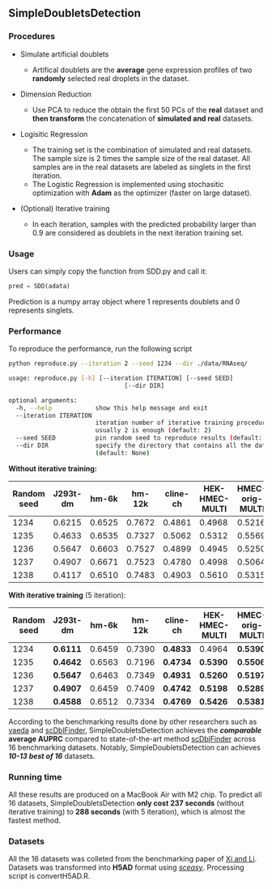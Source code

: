 ## SimpleDoubletsDetection

### Procedures
- Simulate artificial doublets
	
	- Artifical doublets are the **average** gene expression profiles of two **randomly** selected real droplets in the dataset.
	
- Dimension Reduction

  - Use PCA to reduce the obtain the first 50 PCs of the **real** dataset and **then transform** the concatenation of **simulated and real** datasets.

- Logisitic Regression

  - The training set is the combination of simulated and real datasets. The sample size is 2 times the sample size of the real dataset. All samples are in the real datasets are labeled as singlets in the first iteration.
  - The Logistic Regression is implemented using stochasitic optimization with **Adam** as the optimizer (faster on large dataset).

- (Optional) Iterative training

  - In each iteration, samples with the predicted probability larger than 0.9 are considered as doublets in the next iteration training set.
### Usage
Users can simply copy the function from SDD.py and call it:

```python
pred = SDD(adata)
```

Prediction is a numpy array object where 1 represents doublets and 0 represents singlets.

### Performance

To reproduce the performance, run the following script

```bash
python reproduce.py --iteration 2 --seed 1234 --dir ./data/RNAseq/
```
```bash
usage: reproduce.py [-h] [--iteration ITERATION] [--seed SEED]
                                [--dir DIR]

optional arguments:
  -h, --help            show this help message and exit
  --iteration ITERATION
                        iteration number of iterative training procedure,
                        usually 2 is enough (default: 2)
  --seed SEED           pin random seed to reproduce results (default: 1234)
  --dir DIR             specify the directory that contains all the datasets
                        (default: None)
```

**Without iterative training:**

| Random seed | J293t-dm | hm-6k  | hm-12k | cline-ch | HEK-HMEC-MULTI | HMEC-orig-MULTI | HMEC-rep-MULTI | mkidney-ch | nuc-MULTI | pbmc-1A-dm | pbmc-1B-dm | pbmc-1C-dm | pbmc-2ctrl-dm | pbmc-2stim-dm | pdx-MULTI | pbmc-ch | Average AUPRC |
| ----------- | -------- | ------ | ------ | -------- | -------------- | --------------- | -------------- | ---------- | --------- | ---------- | ---------- | ---------- | ------------- | ------------- | --------- | ------- | ------------- |
| 1234        | 0.6215   | 0.6525 | 0.7672 | 0.4861   | 0.4968         | 0.5216          | 0.6136         | 0.5577     | 0.5799    | 0.6309     | 0.5748     | 0.6307     | 0.6760        | 0.6692        | 0.5791    | 0.6530  | 0.6069        |
| 1235        | 0.4633   | 0.6535 | 0.7327 | 0.5062   | 0.5312         | 0.5569          | 0.6200         | 0.5543     | 0.5941    | 0.6266     | 0.5494     | 0.5518     | 0.6891        | 0.6829        | 0.5741    | 0.6751  | 0.5976        |
| 1236        | 0.5647   | 0.6603 | 0.7527 | 0.4899   | 0.4945         | 0.5250          | 0.6047         | 0.5644     | 0.5871    | 0.6237     | 0.5673     | 0.6197     | 0.6788        | 0.6786        | 0.5651    | 0.6536  | 0.6019        |
| 1237        | 0.4907   | 0.6671 | 0.7523 | 0.4780   | 0.4998         | 0.5064          | 0.6049         | 0.5611     | 0.5770    | 0.6004     | 0.5825     | 0.6184     | 0.6718        | 0.6792        | 0.5740    | 0.6605  | 0.5953        |
| 1238        | 0.4117   | 0.6510 | 0.7483 | 0.4903   | 0.5610         | 0.5315          | 0.6079         | 0.5648     | 0.6108    | 0.5192     | 0.5821     | 0.6221     | 0.6908        | 0.6756        | 0.5633    | 0.6620  | 0.5933        |

**With iterative training** (5 iteration):

| Random seed | J293t-dm   | hm-6k  | hm-12k | cline-ch   | HEK-HMEC-MULTI | HMEC-orig-MULTI | HMEC-rep-MULTI | mkidney-ch | nuc-MULTI  | pbmc-1A-dm | pbmc-1B-dm | pbmc-1C-dm | pbmc-2ctrl-dm | pbmc-2stim-dm | pdx-MULTI  | pbmc-ch    | Average AUPRC |
| ----------- | ---------- | ------ | ------ | ---------- | -------------- | --------------- | -------------- | ---------- | ---------- | ---------- | ---------- | ---------- | ------------- | ------------- | ---------- | ---------- | ------------- |
| 1234        | **0.6111** | 0.6459 | 0.7390 | **0.4833** | 0.4964         | **0.5390**      | **0.6158**     | 0.5528     | **0.5879** | **0.6204** | **0.5749** | **0.6204** | 0.6775        | 0.6741        | **0.5731** | 0.6535     | 0.6041        |
| 1235        | **0.4642** | 0.6563 | 0.7196 | **0.4734** | **0.5390**     | **0.5506**      | **0.6218**     | 0.5912     | **0.5790** | **0.6759** | **0.5650** | **0.6357** | 0.6874        | **0.6947**    | **0.5757** | **0.6627** | 0.6058        |
| 1236        | **0.5647** | 0.6463 | 0.7349 | **0.4931** | **0.5260**     | **0.5197**      | 0.6086         | 0.5720     | **0.5888** | **0.6210** | **0.5831** | **0.6207** | 0.6808        | **0.6804**    | **0.5681** | 0.6598     | 0.6042        |
| 1237        | **0.4907** | 0.6459 | 0.7409 | **0.4742** | **0.5198**     | **0.5289**      | **0.6162**     | 0.5748     | **0.5861** | **0.5991** | **0.5869** | **0.6196** | 0.6835        | **0.6866**    | **0.5647** | **0.6642** | 0.5989        |
| 1238        | **0.4588** | 0.6512 | 0.7334 | **0.4769** | **0.5426**     | **0.5381**      | 0.6067         | 0.5547     | **0.6043** | **0.6205** | **0.5832** | **0.6370** | 0.6873        | **0.6812**    | **0.5644** | **0.6627** | 0.6002        |

According to the benchmarking results done by other researchers such as [vaeda](https://doi.org/10.1093/bioinformatics/btac720) and [scDblFinder](https://f1000research.com/articles/10-979), SimpleDoubletsDetection achieves the ***comparable*** **average AUPRC** compared to state-of-the-art method  [scDblFinder](https://f1000research.com/articles/10-979) across 16 benchmarking datasets. Notably, SimpleDoubletsDetection can achieves ***10-13 best of 16*** datasets.

### Running time
All these results are produced on a MacBook Air with M2 chip. To predict all 16 datasets, SimpleDoubletsDetection **only cost 237 seconds** (without iterative training) to **288 seconds** (with 5 iteration), which is almost the fastest method.

### Datasets
All the 16 datasets was colleted from the benchmarking paper of [Xi and Li](https://doi.org/10.1016/j.cels.2020.11.008). Datasets was transformed into **H5AD** format using [*sceasy*](https://github.com/cellgeni/sceasy). Processing script is convertH5AD.R.